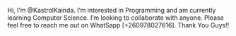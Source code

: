 Hi, I’m @KastrolKainda.
I’m interested in Programming
and am currently learning Computer Science.
I’m looking to collaborate with anyone.
Please feel free to reach me out on WhatSapp [+260978027616].
Thank You Guys!!

<!---
KastrolKainda/KastrolKainda is a ✨ special ✨ repository because its `README.md` (this file) appears on your GitHub profile.
You can click the Preview link to take a look at your changes.
--->
